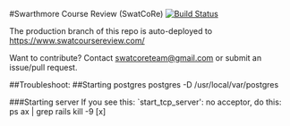#Swarthmore Course Review (SwatCoRe)   [![Build Status](https://travis-ci.org/rrshaban/swatcore-dev.svg?branch=master)](https://travis-ci.org/rrshaban/swatcore-dev)

The production branch of this repo is auto-deployed to https://www.swatcoursereview.com/

Want to contribute? Contact swatcoreteam@gmail.com or submit an issue/pull request.

##Troubleshoot:
##Starting postgres
postgres -D /usr/local/var/postgres

###Starting server
If you see this:
	`start_tcp_server': no acceptor,
do this:
	ps ax | grep rails
	kill -9 [x]
